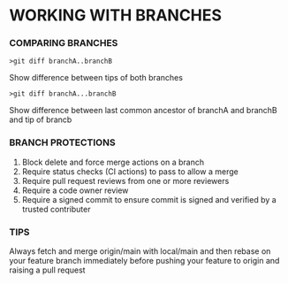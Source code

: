 # WORKING WITH BRANCHES

### COMPARING BRANCHES

    >git diff branchA..branchB

Show difference between tips of both branches

    >git diff branchA...branchB

Show difference between last common ancestor of branchA and branchB and tip of brancb

### BRANCH PROTECTIONS

1. Block delete and force merge actions on a branch
2. Require status checks (CI actions) to pass to allow a merge
3. Require pull request reviews from one or more reviewers
4. Require a code owner review
5. Require a signed commit to ensure commit is signed and verified by a trusted contributer

### TIPS

Always fetch and merge origin/main with local/main and then rebase on your feature branch immediately before pushing your feature to origin and raising a pull request
